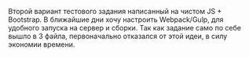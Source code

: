 Второй вариант тестового задания написанный на чистом JS + Bootstrap. 
В ближайшие дни хочу настроить Webpack/Gulp, для удобного запуска на сервер и сборки. Так как задание само по себе вышло в 3 файла, первоначально отказался от этой идеи, в силу экономии времени.
